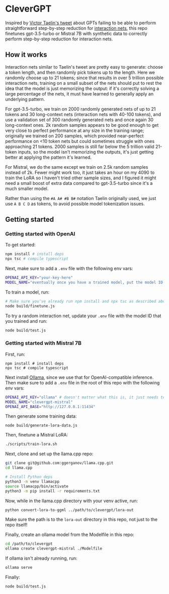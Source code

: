 # CleverGPT

Inspired by [Victor Taelin's
tweet](https://twitter.com/i/bookmarks/all?post_id=1776096481704804789)
about GPTs failing to be able to perform straightforward step-by-step
reduction for [interaction
nets](https://en.wikipedia.org/wiki/Interaction_nets), this repo finetunes
gpt-3.5-turbo or Mistral 7B with synthetic data to correctly perform
step-by-step reduction for interaction nets.

## How it works

Interaction nets similar to Taelin's tweet are pretty easy to generate: choose
a token length, and then randomly pick tokens up to the length. Here we
randomly choose up to 21 tokens; since that results in over 5 trillion possible
interaction nets, training on a small subset of the nets should put to rest the
idea that the model is just memorizing the output: if it's correctly solving a
large percentage of the nets, it must have learned to generally apply an
underlying pattern.

For gpt-3.5-turbo, we train on 2000 randomly generated nets of up to 21 tokens
and 30 long-context nets (interaction nets with 40-100 tokens), and use a
validation set of 300 randomly generated nets and once again 30 long-context
ones. 2k random samples appears to be good enough to get very close to perfect
performance at any size in the training range; originally we trained on 200
samples, which provided near-perfect performance on <10 token nets but could
sometimes struggle with ones approaching 21 tokens. 2000 samples is still far
below the 5 trillion valid 21-token inputs, so the model isn't memorizing the
outputs, it's just getting better at applying the pattern it's learned.

For Mistral, we do the same except we train on 2.5k random samples instead of
2k. Fewer might work too, it just takes an hour on my 4090 to train the LoRA so
I haven't tried other sample sizes, and I figured it might need a small boost
of extra data compared to gpt-3.5-turbo since it's a much smaller model.

Rather than using the `#A A# #B B#` notation Taelin originally used, we just
use `A B C D` as tokens, to avoid possible model tokenization issues.

## Getting started

### Getting started with OpenAI

To get started:

```bash
npm install # install deps
npx tsc # compile typescript
```

Next, make sure to add a `.env` file with the following env vars:

```bash
OPENAI_API_KEY="your-key-here"
MODEL_NAME="eventually once you have a trained model, put the model ID here"
```

To train a model, run:

```bash
# Make sure you've already run npm install and npx tsc as described above
node build/finetune.js
```

To try a random interaction net, update your `.env` file with the model ID that
you trained and run:

```bash
node build/test.js
```

### Getting started with Mistral 7B

First, run:

```
npm install # install deps
npx tsc # compile typescript
```

Next install [Ollama](https://ollama.com/), since we use that for
OpenAI-compatible inference. Then make sure to add a `.env` file in the root of
this repo with the following env vars:

```bash
OPENAI_API_KEY="ollama" # doesn't matter what this is, it just needs to exist
MODEL_NAME="clevergpt-mistral"
OPENAI_API_BASE="http://127.0.0.1:11434"
```

Then generate some training data:

```
node build/generate-lora-data.js
```

Then, finetune a Mistral LoRA:

```bash
./scripts/train-lora.sh
```

Next, clone and set up the llama.cpp repo:

```bash
git clone git@github.com:ggerganov/llama.cpp.git
cd llama.cpp

# Install Python deps
python3 -m venv llamacpp
source llamacpp/bin/activate
python3 -m pip install -r requirements.txt
```

Now, while in the llama.cpp directory with your venv active, run:

```bash
python convert-lora-to-ggml ../path/to/clevergpt/lora-out
```

Make sure the path is to the `lora-out` directory in this repo, not just to the
repo itself!

Finally, create an ollama model from the Modelfile in this repo:

```bash
cd /path/to/clevergpt
ollama create clevergpt-mistral ./Modelfile
```

If ollama isn't already running, run:

```bash
ollama serve
```

Finally:

```bash
node build/test.js
```
